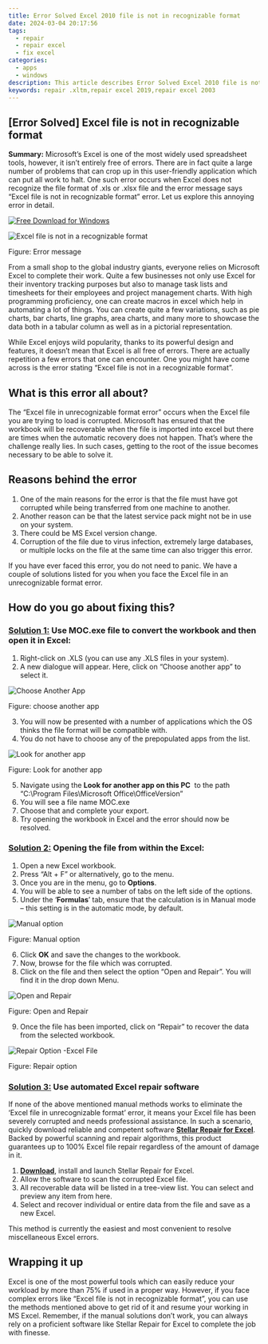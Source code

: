 ```yaml
---
title: Error Solved Excel 2010 file is not in recognizable format
date: 2024-03-04 20:17:56
tags: 
  - repair
  - repair excel
  - fix excel
categories: 
  - apps
  - windows
description: This article describes Error Solved Excel 2010 file is not in recognizable format
keywords: repair .xltm,repair excel 2019,repair excel 2003
---
```


## [Error Solved] Excel file is not in recognizable format

**Summary:** Microsoft’s Excel is one of the most widely used spreadsheet tools, however, it isn’t entirely free of errors. There are in fact quite a large number of problems that can crop up in this user-friendly application which can put all work to halt. One such error occurs when Excel does not recognize the file format of .xls or .xlsx file and the error message says “Excel file is not in recognizable format” error. Let us explore this annoying error in detail.

[![Free Download for Windows](https://www.stellarinfo.com/images/free-download-windows.png)](https://cloud.stellarinfo.com/[StellarRepairforExcel-B.exe](https://tools.techidaily.com/stellardata-recovery/repaire-for-excel/) "Free Download for Windows")

![Excel file is not in a recognizable format](https://cdn-cmlep.nitrocdn.com/DLSjJVyzoVcUgUSBlgyEUoGMDKLbWXQr/assets/images/optimized/rev-2658c43/www.stellarinfo.com/blog/wp-content/uploads/2018/10/Excel-file-is-not-in-a-recognizable-format.jpg)

Figure: Error message

From a small shop to the global industry giants, everyone relies on Microsoft Excel to complete their work. Quite a few businesses not only use Excel for their inventory tracking purposes but also to manage task lists and timesheets for their employees and project management charts. With high programming proficiency, one can create macros in excel which help in automating a lot of things. You can create quite a few variations, such as pie charts, bar charts, line graphs, area charts, and many more to showcase the data both in a tabular column as well as in a pictorial representation.

While Excel enjoys wild popularity, thanks to its powerful design and features, it doesn’t mean that Excel is all free of errors. There are actually repetition a few errors that one can encounter. One you might have come across is the error stating “Excel file is not in a recognizable format”.

## **What is this error all about?**

The “Excel file in unrecognizable format error” occurs when the Excel file you are trying to load is corrupted. Microsoft has ensured that the workbook will be recoverable when the file is imported into excel but there are times when the automatic recovery does not happen. That’s where the challenge really lies. In such cases, getting to the root of the issue becomes necessary to be able to solve it.

## **Reasons behind the error**

1. One of the main reasons for the error is that the file must have got corrupted while being transferred from one machine to another.
2. Another reason can be that the latest service pack might not be in use on your system.
3. There could be MS Excel version change.
4. Corruption of the file due to virus infection, extremely large databases, or multiple locks on the file at the same time can also trigger this error.

If you have ever faced this error, you do not need to panic. We have a couple of solutions listed for you when you face the Excel file in an unrecognizable format error.

## **How do you go about fixing this?**

### **<u>Solution 1:</u> Use MOC.exe file to convert the workbook and then open it in Excel:**

1. Right-click on .XLS (you can use any .XLS files in your system).
2. A new dialogue will appear. Here, click on “Choose another app” to select it.

![Choose Another App](https://cdn-cmlep.nitrocdn.com/DLSjJVyzoVcUgUSBlgyEUoGMDKLbWXQr/assets/images/optimized/rev-2658c43/www.stellarinfo.com/blog/wp-content/uploads/2018/10/Open-with.jpg)

Figure: choose another app

3. You will now be presented with a number of applications which the OS thinks the file format will be compatible with.
4. You do not have to choose any of the prepopulated apps from the list.

![Look for another app](https://cdn-cmlep.nitrocdn.com/DLSjJVyzoVcUgUSBlgyEUoGMDKLbWXQr/assets/images/optimized/rev-2658c43/www.stellarinfo.com/blog/wp-content/uploads/2018/10/Look-for-another-app-on-this-PC.jpg)

Figure: Look for another app

5. Navigate using the **Look for another app on this PC**  to the path “C:\\Program Files\\Microsoft Office\\OfficeVersion”
6. You will see a file name MOC.exe
7. Choose that and complete your export.
8. Try opening the workbook in Excel and the error should now be resolved.

### **<u>Solution 2:</u> Opening the file from within the Excel:**

1. Open a new Excel workbook.
2. Press “Alt + F” or alternatively, go to the menu.
3. Once you are in the menu, go to **Options**.
4. You will be able to see a number of tabs on the left side of the options.
5. Under the ‘**Formulas**’ tab, ensure that the calculation is in Manual mode – this setting is in the automatic mode, by default.

![Manual option](https://cdn-cmlep.nitrocdn.com/DLSjJVyzoVcUgUSBlgyEUoGMDKLbWXQr/assets/images/optimized/rev-2658c43/www.stellarinfo.com/blog/wp-content/uploads/2018/10/Formula-option.jpg)

Figure: Manual option

6. Click **OK** and save the changes to the workbook.
7. Now, browse for the file which was corrupted.
8. Click on the file and then select the option “Open and Repair”. You will find it in the drop down Menu.

![Open and Repair](https://cdn-cmlep.nitrocdn.com/DLSjJVyzoVcUgUSBlgyEUoGMDKLbWXQr/assets/images/optimized/rev-2658c43/www.stellarinfo.com/blog/wp-content/uploads/2018/10/Open-and-Repair.jpg)

Figure: Open and Repair

9. Once the file has been imported, click on “Repair” to recover the data from the selected workbook.

![Repair Option -Excel File](https://cdn-cmlep.nitrocdn.com/DLSjJVyzoVcUgUSBlgyEUoGMDKLbWXQr/assets/images/optimized/rev-2658c43/www.stellarinfo.com/blog/wp-content/uploads/2018/10/Repair-Excel-File.jpg)

Figure: Repair option

### **<u>Solution 3:</u> Use automated Excel repair software**

If none of the above mentioned manual methods works to eliminate the ‘Excel file in unrecognizable format’ error, it means your Excel file has been severely corrupted and needs professional assistance. In such a scenario, quickly download reliable and competent software [**Stellar Repair for Excel**](https://tools.techidaily.com/stellardata-recovery/repaire-for-excel/). Backed by powerful scanning and repair algorithms, this product guarantees up to 100% Excel file repair regardless of the amount of damage in it.

1. [**Download**](https://tools.techidaily.com/stellardata-recovery/repaire-for-excel/), install and launch Stellar Repair for Excel.
2. Allow the software to scan the corrupted Excel file.
3. All recoverable data will be listed in a tree-view list. You can select and preview any item from here.
4. Select and recover individual or entire data from the file and save as a new Excel.

This method is currently the easiest and most convenient to resolve miscellaneous Excel errors.

## **Wrapping it up**

Excel is one of the most powerful tools which can easily reduce your workload by more than 75% if used in a proper way. However, if you face complex errors like “Excel file is not in recognizable format”, you can use the methods mentioned above to get rid of it and resume your working in MS Excel. Remember, if the manual solutions don’t work, you can always rely on a proficient software like Stellar Repair for Excel to complete the job with finesse.




<ins class="adsbygoogle"
     style="display:block"
     data-ad-client="ca-pub-7571918770474297"
     data-ad-slot="8358498916"
     data-ad-format="auto"
     data-full-width-responsive="true"></ins>
<ins class="adsbygoogle"
    style="display:block"
    data-ad-format="autorelaxed"
    data-ad-client="ca-pub-7571918770474297"
    data-ad-slot="1223367746"></ins>


